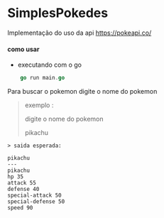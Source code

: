 
# SimplesPokedes


Implementação do uso da api https://pokeapi.co/


#### como usar 

- executando com o go
```go 
    go run main.go                              
```

Para buscar o pokemon digite o nome do pokemon
> exemplo :
> 
> digite o nome do pokemon 
> 
> pikachu


```
> saida esperada: 

pikachu
---
pikachu
hp 35
attack 55
defense 40
special-attack 50
special-defense 50
speed 90
```
